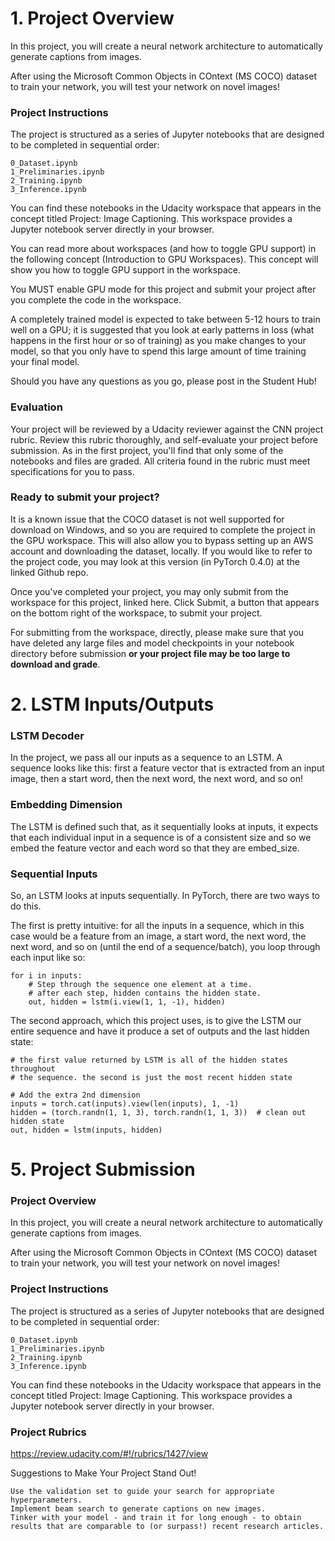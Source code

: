 
# 1. Project Overview

In this project, you will create a neural network architecture to automatically generate captions from images.

After using the Microsoft Common Objects in COntext (MS COCO) dataset to train your network, you will test your network on novel images!

### Project Instructions

The project is structured as a series of Jupyter notebooks that are designed to be completed in sequential order:
```
0_Dataset.ipynb
1_Preliminaries.ipynb
2_Training.ipynb
3_Inference.ipynb
```
You can find these notebooks in the Udacity workspace that appears in the concept titled Project: Image Captioning. This workspace provides a Jupyter notebook server directly in your browser.

You can read more about workspaces (and how to toggle GPU support) in the following concept (Introduction to GPU Workspaces). This concept will show you how to toggle GPU support in the workspace.

You MUST enable GPU mode for this project and submit your project after you complete the code in the workspace.

A completely trained model is expected to take between 5-12 hours to train well on a GPU; it is suggested that you look at early patterns in loss (what happens in the first hour or so of training) as you make changes to your model, so that you only have to spend this large amount of time training your final model.

Should you have any questions as you go, please post in the Student Hub!

### Evaluation

Your project will be reviewed by a Udacity reviewer against the CNN project rubric. Review this rubric thoroughly, and self-evaluate your project before submission. As in the first project, you'll find that only some of the notebooks and files are graded. All criteria found in the rubric must meet specifications for you to pass.

### Ready to submit your project?

It is a known issue that the COCO dataset is not well supported for download on Windows, and so you are required to complete the project in the GPU workspace. This will also allow you to bypass setting up an AWS account and downloading the dataset, locally. If you would like to refer to the project code, you may look at this version (in PyTorch 0.4.0) at the linked Github repo.

Once you've completed your project, you may only submit from the workspace for this project, linked here. Click Submit, a button that appears on the bottom right of the workspace, to submit your project.

For submitting from the workspace, directly, please make sure that you have deleted any large files and model checkpoints in your notebook directory before submission **or your project file may be too large to download and grade**.



# 2. LSTM Inputs/Outputs

### LSTM Decoder

In the project, we pass all our inputs as a sequence to an LSTM. A sequence looks like this: first a feature vector that is extracted from an input image, then a start word, then the next word, the next word, and so on!

### Embedding Dimension

The LSTM is defined such that, as it sequentially looks at inputs, it expects that each individual input in a sequence is of a consistent size and so we embed the feature vector and each word so that they are embed_size.

### Sequential Inputs

So, an LSTM looks at inputs sequentially. In PyTorch, there are two ways to do this.

The first is pretty intuitive: for all the inputs in a sequence, which in this case would be a feature from an image, a start word, the next word, the next word, and so on (until the end of a sequence/batch), you loop through each input like so:
```
for i in inputs:
    # Step through the sequence one element at a time.
    # after each step, hidden contains the hidden state.
    out, hidden = lstm(i.view(1, 1, -1), hidden)
```

The second approach, which this project uses, is to give the LSTM our entire sequence and have it produce a set of outputs and the last hidden state:
```
# the first value returned by LSTM is all of the hidden states throughout
# the sequence. the second is just the most recent hidden state

# Add the extra 2nd dimension
inputs = torch.cat(inputs).view(len(inputs), 1, -1)
hidden = (torch.randn(1, 1, 3), torch.randn(1, 1, 3))  # clean out hidden state
out, hidden = lstm(inputs, hidden)
```

# 5. Project Submission

### Project Overview

In this project, you will create a neural network architecture to automatically generate captions from images.

After using the Microsoft Common Objects in COntext (MS COCO) dataset to train your network, you will test your network on novel images!

### Project Instructions

The project is structured as a series of Jupyter notebooks that are designed to be completed in sequential order:
```
0_Dataset.ipynb
1_Preliminaries.ipynb
2_Training.ipynb
3_Inference.ipynb
```
You can find these notebooks in the Udacity workspace that appears in the concept titled Project: Image Captioning. This workspace provides a Jupyter notebook server directly in your browser.


### Project Rubrics  
https://review.udacity.com/#!/rubrics/1427/view   

Suggestions to Make Your Project Stand Out!
```
Use the validation set to guide your search for appropriate hyperparameters.
Implement beam search to generate captions on new images.
Tinker with your model - and train it for long enough - to obtain results that are comparable to (or surpass!) recent research articles.
```